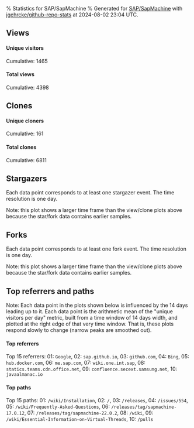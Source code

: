 % Statistics for SAP/SapMachine
% Generated for [SAP/SapMachine](https://github.com/SAP/SapMachine) with [jgehrcke/github-repo-stats](https://github.com/jgehrcke/github-repo-stats) at 2024-08-02 23:04 UTC.


## Views

#### Unique visitors
<div id="chart_views_unique" class="full-width-chart"></div>

Cumulative: 1465

#### Total views
<div id="chart_views_total" class="full-width-chart"></div>

Cumulative: 4398

<div class="pagebreak-for-print"> </div>

## Clones

#### Unique cloners
<div id="chart_clones_unique" class="full-width-chart"></div>

Cumulative: 161

#### Total clones
<div id="chart_clones_total" class="full-width-chart"></div>

Cumulative: 6811



<div class="pagebreak-for-print"> </div>



## Stargazers

Each data point corresponds to at least one stargazer event.
The time resolution is one day.

<div id="chart_stargazers" class="full-width-chart"></div>


Note: this plot shows a larger time frame than the view/clone plots above because the star/fork data contains earlier samples.



## Forks

Each data point corresponds to at least one fork event.
The time resolution is one day.

<div id="chart_forks" class="full-width-chart"></div>


Note: this plot shows a larger time frame than the view/clone plots above because the star/fork data contains earlier samples.



<div class="pagebreak-for-print"> </div>



## Top referrers and paths


Note: Each data point in the plots shown below is influenced by the 14 days
leading up to it. Each data point is the arithmetic mean of the "unique
visitors per day" metric, built from a time window of 14 days width, and
plotted at the right edge of that very time window. That is, these plots
respond slowly to change (narrow peaks are smoothed out).




#### Top referrers


<div id="chart_referrers_top_n_alltime" class="full-width-chart"></div>

Top 15 referrers: 01: `Google`, 02: `sap.github.io`, 03: `github.com`, 04: `Bing`, 05: `hub.docker.com`, 06: `me.sap.com`, 07: `wiki.one.int.sap`, 08: `statics.teams.cdn.office.net`, 09: `confluence.secext.samsung.net`, 10: `javaalmanac.io`





#### Top paths


<div id="chart_paths_top_n_alltime" class="full-width-chart"></div>

Top 15 paths: 01: `/wiki/Installation`, 02: `/`, 03: `/releases`, 04: `/issues/554`, 05: `/wiki/Frequently-Asked-Questions`, 06: `/releases/tag/sapmachine-17.0.12`, 07: `/releases/tag/sapmachine-22.0.2`, 08: `/wiki`, 09: `/wiki/Essential-Information-on-Virtual-Threads`, 10: `/pulls`


<script type="text/javascript">
    vegaEmbed('#chart_views_unique', {"$schema": "https://vega.github.io/schema/vega-lite/v4.17.0.json", "config": {"arc": {"fill": "#1b1e23"}, "area": {"fill": "#1b1e23"}, "axisBottom": {"domainColor": "#a9b4c4", "gridColor": "#a9b4c4", "labelColor": "#1b1e23", "labelFont": "relative-mono-11-pitch-pro, Menlo, monospace", "tickColor": "#a9b4c4", "titleColor": "#1b1e23", "titleFont": "relative-mono-11-pitch-pro, Menlo, monospace"}, "axisLeft": {"domainColor": "#a9b4c4", "gridColor": "#a9b4c4", "labelColor": "#1b1e23", "labelFont": "relative-mono-11-pitch-pro, Menlo, monospace", "tickColor": "#a9b4c4", "titleColor": "#1b1e23", "titleFont": "relative-mono-11-pitch-pro, Menlo, monospace"}, "axisX": {"grid": false}, "axisY": {"grid": false, "labelBound": true}, "background": "#FFFFFF", "group": {"fill": "#FFFFFF"}, "header": {"fontWeight": 400, "labelFont": "relative-mono-11-pitch-pro, Menlo, monospace", "titleFont": "relative-mono-11-pitch-pro, Menlo, monospace"}, "legend": {"labelFont": "relative-mono-11-pitch-pro, Menlo, monospace", "symbolSize": 200, "symbolType": "circle", "titleFont": "relative-mono-11-pitch-pro, Menlo, monospace"}, "line": {"color": "#1b1e23", "stroke": "#1b1e23"}, "path": {"stroke": "#1b1e23"}, "point": {"color": "#1b1e23", "cursor": "pointer", "filled": true, "size": 20}, "range": {"category": ["#85a2f7", "#ea9755", "#7eb36a", "#f07071", "#bc85d9", "#e587b6", "#a9b4c4", "#d4c05e", "#64b9c4"]}, "style": {"bar": {"fill": "#1b1e23"}, "text": {"font": "relative-mono-11-pitch-pro, Menlo, monospace", "fontWeight": 400}}, "symbol": {"shape": "circle"}, "title": {"anchor": "start", "font": "relative-mono-11-pitch-pro, Menlo, monospace", "fontWeight": 400}, "trail": {"color": "#1b1e23", "stroke": "#1b1e23"}, "view": {"stroke": null}}, "data": {"name": "data-b5f95be7828b46e5f5765d36f09727d1"}, "datasets": {"data-b5f95be7828b46e5f5765d36f09727d1": [{"time": "2024-07-18T00:00:00+00:00", "views_total": 405, "views_unique": 83}, {"time": "2024-07-19T00:00:00+00:00", "views_total": 294, "views_unique": 100}, {"time": "2024-07-20T00:00:00+00:00", "views_total": 53, "views_unique": 18}, {"time": "2024-07-21T00:00:00+00:00", "views_total": 39, "views_unique": 21}, {"time": "2024-07-22T00:00:00+00:00", "views_total": 408, "views_unique": 119}, {"time": "2024-07-23T00:00:00+00:00", "views_total": 285, "views_unique": 148}, {"time": "2024-07-24T00:00:00+00:00", "views_total": 417, "views_unique": 130}, {"time": "2024-07-25T00:00:00+00:00", "views_total": 453, "views_unique": 141}, {"time": "2024-07-26T00:00:00+00:00", "views_total": 292, "views_unique": 99}, {"time": "2024-07-27T00:00:00+00:00", "views_total": 65, "views_unique": 35}, {"time": "2024-07-28T00:00:00+00:00", "views_total": 40, "views_unique": 21}, {"time": "2024-07-29T00:00:00+00:00", "views_total": 310, "views_unique": 106}, {"time": "2024-07-30T00:00:00+00:00", "views_total": 426, "views_unique": 119}, {"time": "2024-07-31T00:00:00+00:00", "views_total": 245, "views_unique": 111}, {"time": "2024-08-01T00:00:00+00:00", "views_total": 315, "views_unique": 125}, {"time": "2024-08-02T00:00:00+00:00", "views_total": 351, "views_unique": 89}]}, "encoding": {"tooltip": [{"field": "views_unique", "format": ".1f", "title": "views (u)", "type": "quantitative"}, {"field": "time", "format": "%B %e, %Y", "title": "date", "type": "temporal"}], "x": {"axis": {"labelAngle": 25}, "field": "time", "scale": {"domain": ["2024-07-18", "2024-08-02"]}, "timeUnit": "yearmonthdate", "title": "date", "type": "temporal"}, "y": {"axis": {"values": [1, 10, 50, 100, 500, 1000, 5000, 10000]}, "field": "views_unique", "scale": {"domain": [0, 162.8], "type": "symlog", "zero": true}, "title": "unique views per day", "type": "quantitative"}}, "height": 200, "mark": {"point": true, "type": "line"}, "padding": 10, "width": "container"}, {"actions": false, "renderer": "svg"}).catch(console.error);
vegaEmbed('#chart_views_total', {"$schema": "https://vega.github.io/schema/vega-lite/v4.17.0.json", "config": {"arc": {"fill": "#1b1e23"}, "area": {"fill": "#1b1e23"}, "axisBottom": {"domainColor": "#a9b4c4", "gridColor": "#a9b4c4", "labelColor": "#1b1e23", "labelFont": "relative-mono-11-pitch-pro, Menlo, monospace", "tickColor": "#a9b4c4", "titleColor": "#1b1e23", "titleFont": "relative-mono-11-pitch-pro, Menlo, monospace"}, "axisLeft": {"domainColor": "#a9b4c4", "gridColor": "#a9b4c4", "labelColor": "#1b1e23", "labelFont": "relative-mono-11-pitch-pro, Menlo, monospace", "tickColor": "#a9b4c4", "titleColor": "#1b1e23", "titleFont": "relative-mono-11-pitch-pro, Menlo, monospace"}, "axisX": {"grid": false}, "axisY": {"grid": false, "labelBound": true}, "background": "#FFFFFF", "group": {"fill": "#FFFFFF"}, "header": {"fontWeight": 400, "labelFont": "relative-mono-11-pitch-pro, Menlo, monospace", "titleFont": "relative-mono-11-pitch-pro, Menlo, monospace"}, "legend": {"labelFont": "relative-mono-11-pitch-pro, Menlo, monospace", "symbolSize": 200, "symbolType": "circle", "titleFont": "relative-mono-11-pitch-pro, Menlo, monospace"}, "line": {"color": "#1b1e23", "stroke": "#1b1e23"}, "path": {"stroke": "#1b1e23"}, "point": {"color": "#1b1e23", "cursor": "pointer", "filled": true, "size": 20}, "range": {"category": ["#85a2f7", "#ea9755", "#7eb36a", "#f07071", "#bc85d9", "#e587b6", "#a9b4c4", "#d4c05e", "#64b9c4"]}, "style": {"bar": {"fill": "#1b1e23"}, "text": {"font": "relative-mono-11-pitch-pro, Menlo, monospace", "fontWeight": 400}}, "symbol": {"shape": "circle"}, "title": {"anchor": "start", "font": "relative-mono-11-pitch-pro, Menlo, monospace", "fontWeight": 400}, "trail": {"color": "#1b1e23", "stroke": "#1b1e23"}, "view": {"stroke": null}}, "data": {"name": "data-b5f95be7828b46e5f5765d36f09727d1"}, "datasets": {"data-b5f95be7828b46e5f5765d36f09727d1": [{"time": "2024-07-18T00:00:00+00:00", "views_total": 405, "views_unique": 83}, {"time": "2024-07-19T00:00:00+00:00", "views_total": 294, "views_unique": 100}, {"time": "2024-07-20T00:00:00+00:00", "views_total": 53, "views_unique": 18}, {"time": "2024-07-21T00:00:00+00:00", "views_total": 39, "views_unique": 21}, {"time": "2024-07-22T00:00:00+00:00", "views_total": 408, "views_unique": 119}, {"time": "2024-07-23T00:00:00+00:00", "views_total": 285, "views_unique": 148}, {"time": "2024-07-24T00:00:00+00:00", "views_total": 417, "views_unique": 130}, {"time": "2024-07-25T00:00:00+00:00", "views_total": 453, "views_unique": 141}, {"time": "2024-07-26T00:00:00+00:00", "views_total": 292, "views_unique": 99}, {"time": "2024-07-27T00:00:00+00:00", "views_total": 65, "views_unique": 35}, {"time": "2024-07-28T00:00:00+00:00", "views_total": 40, "views_unique": 21}, {"time": "2024-07-29T00:00:00+00:00", "views_total": 310, "views_unique": 106}, {"time": "2024-07-30T00:00:00+00:00", "views_total": 426, "views_unique": 119}, {"time": "2024-07-31T00:00:00+00:00", "views_total": 245, "views_unique": 111}, {"time": "2024-08-01T00:00:00+00:00", "views_total": 315, "views_unique": 125}, {"time": "2024-08-02T00:00:00+00:00", "views_total": 351, "views_unique": 89}]}, "encoding": {"tooltip": [{"field": "views_total", "format": ".1f", "title": "views (t)", "type": "quantitative"}, {"field": "time", "format": "%B %e, %Y", "title": "date", "type": "temporal"}], "x": {"axis": {"labelAngle": 25}, "field": "time", "scale": {"domain": ["2024-07-18", "2024-08-02"]}, "timeUnit": "yearmonthdate", "title": "date", "type": "temporal"}, "y": {"axis": {"values": [1, 10, 50, 100, 500, 1000, 5000, 10000]}, "field": "views_total", "scale": {"domain": [0, 498.30000000000007], "type": "symlog", "zero": true}, "title": "total views per day", "type": "quantitative"}}, "height": 200, "mark": {"point": true, "type": "line"}, "padding": 10, "width": "container"}, {"actions": false, "renderer": "svg"}).catch(console.error);
vegaEmbed('#chart_clones_unique', {"$schema": "https://vega.github.io/schema/vega-lite/v4.17.0.json", "config": {"arc": {"fill": "#1b1e23"}, "area": {"fill": "#1b1e23"}, "axisBottom": {"domainColor": "#a9b4c4", "gridColor": "#a9b4c4", "labelColor": "#1b1e23", "labelFont": "relative-mono-11-pitch-pro, Menlo, monospace", "tickColor": "#a9b4c4", "titleColor": "#1b1e23", "titleFont": "relative-mono-11-pitch-pro, Menlo, monospace"}, "axisLeft": {"domainColor": "#a9b4c4", "gridColor": "#a9b4c4", "labelColor": "#1b1e23", "labelFont": "relative-mono-11-pitch-pro, Menlo, monospace", "tickColor": "#a9b4c4", "titleColor": "#1b1e23", "titleFont": "relative-mono-11-pitch-pro, Menlo, monospace"}, "axisX": {"grid": false}, "axisY": {"grid": false, "labelBound": true}, "background": "#FFFFFF", "group": {"fill": "#FFFFFF"}, "header": {"fontWeight": 400, "labelFont": "relative-mono-11-pitch-pro, Menlo, monospace", "titleFont": "relative-mono-11-pitch-pro, Menlo, monospace"}, "legend": {"labelFont": "relative-mono-11-pitch-pro, Menlo, monospace", "symbolSize": 200, "symbolType": "circle", "titleFont": "relative-mono-11-pitch-pro, Menlo, monospace"}, "line": {"color": "#1b1e23", "stroke": "#1b1e23"}, "path": {"stroke": "#1b1e23"}, "point": {"color": "#1b1e23", "cursor": "pointer", "filled": true, "size": 20}, "range": {"category": ["#85a2f7", "#ea9755", "#7eb36a", "#f07071", "#bc85d9", "#e587b6", "#a9b4c4", "#d4c05e", "#64b9c4"]}, "style": {"bar": {"fill": "#1b1e23"}, "text": {"font": "relative-mono-11-pitch-pro, Menlo, monospace", "fontWeight": 400}}, "symbol": {"shape": "circle"}, "title": {"anchor": "start", "font": "relative-mono-11-pitch-pro, Menlo, monospace", "fontWeight": 400}, "trail": {"color": "#1b1e23", "stroke": "#1b1e23"}, "view": {"stroke": null}}, "data": {"name": "data-99d8b98404326d27fb9f95422fd12823"}, "datasets": {"data-99d8b98404326d27fb9f95422fd12823": [{"clones_total": 8, "clones_unique": 5, "time": "2024-07-18T00:00:00+00:00"}, {"clones_total": 23, "clones_unique": 10, "time": "2024-07-19T00:00:00+00:00"}, {"clones_total": 588, "clones_unique": 8, "time": "2024-07-20T00:00:00+00:00"}, {"clones_total": 108, "clones_unique": 9, "time": "2024-07-21T00:00:00+00:00"}, {"clones_total": 200, "clones_unique": 9, "time": "2024-07-22T00:00:00+00:00"}, {"clones_total": 533, "clones_unique": 17, "time": "2024-07-23T00:00:00+00:00"}, {"clones_total": 668, "clones_unique": 17, "time": "2024-07-24T00:00:00+00:00"}, {"clones_total": 365, "clones_unique": 8, "time": "2024-07-25T00:00:00+00:00"}, {"clones_total": 537, "clones_unique": 8, "time": "2024-07-26T00:00:00+00:00"}, {"clones_total": 330, "clones_unique": 8, "time": "2024-07-27T00:00:00+00:00"}, {"clones_total": 103, "clones_unique": 6, "time": "2024-07-28T00:00:00+00:00"}, {"clones_total": 245, "clones_unique": 5, "time": "2024-07-29T00:00:00+00:00"}, {"clones_total": 775, "clones_unique": 12, "time": "2024-07-30T00:00:00+00:00"}, {"clones_total": 359, "clones_unique": 15, "time": "2024-07-31T00:00:00+00:00"}, {"clones_total": 896, "clones_unique": 11, "time": "2024-08-01T00:00:00+00:00"}, {"clones_total": 1073, "clones_unique": 13, "time": "2024-08-02T00:00:00+00:00"}]}, "encoding": {"tooltip": [{"field": "clones_unique", "format": ".1f", "title": "clones (u)", "type": "quantitative"}, {"field": "time", "format": "%B %e, %Y", "title": "date", "type": "temporal"}], "x": {"axis": {"labelAngle": 25}, "field": "time", "scale": {"domain": ["2024-07-18", "2024-08-02"]}, "timeUnit": "yearmonthdate", "title": "date", "type": "temporal"}, "y": {"axis": {}, "field": "clones_unique", "scale": {"domain": [0, 18.700000000000003], "type": "linear", "zero": true}, "title": "unique clones per day", "type": "quantitative"}}, "height": 200, "mark": {"point": true, "type": "line"}, "padding": 10, "width": "container"}, {"actions": false, "renderer": "svg"}).catch(console.error);
vegaEmbed('#chart_clones_total', {"$schema": "https://vega.github.io/schema/vega-lite/v4.17.0.json", "config": {"arc": {"fill": "#1b1e23"}, "area": {"fill": "#1b1e23"}, "axisBottom": {"domainColor": "#a9b4c4", "gridColor": "#a9b4c4", "labelColor": "#1b1e23", "labelFont": "relative-mono-11-pitch-pro, Menlo, monospace", "tickColor": "#a9b4c4", "titleColor": "#1b1e23", "titleFont": "relative-mono-11-pitch-pro, Menlo, monospace"}, "axisLeft": {"domainColor": "#a9b4c4", "gridColor": "#a9b4c4", "labelColor": "#1b1e23", "labelFont": "relative-mono-11-pitch-pro, Menlo, monospace", "tickColor": "#a9b4c4", "titleColor": "#1b1e23", "titleFont": "relative-mono-11-pitch-pro, Menlo, monospace"}, "axisX": {"grid": false}, "axisY": {"grid": false, "labelBound": true}, "background": "#FFFFFF", "group": {"fill": "#FFFFFF"}, "header": {"fontWeight": 400, "labelFont": "relative-mono-11-pitch-pro, Menlo, monospace", "titleFont": "relative-mono-11-pitch-pro, Menlo, monospace"}, "legend": {"labelFont": "relative-mono-11-pitch-pro, Menlo, monospace", "symbolSize": 200, "symbolType": "circle", "titleFont": "relative-mono-11-pitch-pro, Menlo, monospace"}, "line": {"color": "#1b1e23", "stroke": "#1b1e23"}, "path": {"stroke": "#1b1e23"}, "point": {"color": "#1b1e23", "cursor": "pointer", "filled": true, "size": 20}, "range": {"category": ["#85a2f7", "#ea9755", "#7eb36a", "#f07071", "#bc85d9", "#e587b6", "#a9b4c4", "#d4c05e", "#64b9c4"]}, "style": {"bar": {"fill": "#1b1e23"}, "text": {"font": "relative-mono-11-pitch-pro, Menlo, monospace", "fontWeight": 400}}, "symbol": {"shape": "circle"}, "title": {"anchor": "start", "font": "relative-mono-11-pitch-pro, Menlo, monospace", "fontWeight": 400}, "trail": {"color": "#1b1e23", "stroke": "#1b1e23"}, "view": {"stroke": null}}, "data": {"name": "data-99d8b98404326d27fb9f95422fd12823"}, "datasets": {"data-99d8b98404326d27fb9f95422fd12823": [{"clones_total": 8, "clones_unique": 5, "time": "2024-07-18T00:00:00+00:00"}, {"clones_total": 23, "clones_unique": 10, "time": "2024-07-19T00:00:00+00:00"}, {"clones_total": 588, "clones_unique": 8, "time": "2024-07-20T00:00:00+00:00"}, {"clones_total": 108, "clones_unique": 9, "time": "2024-07-21T00:00:00+00:00"}, {"clones_total": 200, "clones_unique": 9, "time": "2024-07-22T00:00:00+00:00"}, {"clones_total": 533, "clones_unique": 17, "time": "2024-07-23T00:00:00+00:00"}, {"clones_total": 668, "clones_unique": 17, "time": "2024-07-24T00:00:00+00:00"}, {"clones_total": 365, "clones_unique": 8, "time": "2024-07-25T00:00:00+00:00"}, {"clones_total": 537, "clones_unique": 8, "time": "2024-07-26T00:00:00+00:00"}, {"clones_total": 330, "clones_unique": 8, "time": "2024-07-27T00:00:00+00:00"}, {"clones_total": 103, "clones_unique": 6, "time": "2024-07-28T00:00:00+00:00"}, {"clones_total": 245, "clones_unique": 5, "time": "2024-07-29T00:00:00+00:00"}, {"clones_total": 775, "clones_unique": 12, "time": "2024-07-30T00:00:00+00:00"}, {"clones_total": 359, "clones_unique": 15, "time": "2024-07-31T00:00:00+00:00"}, {"clones_total": 896, "clones_unique": 11, "time": "2024-08-01T00:00:00+00:00"}, {"clones_total": 1073, "clones_unique": 13, "time": "2024-08-02T00:00:00+00:00"}]}, "encoding": {"tooltip": [{"field": "clones_total", "format": ".1f", "title": "clones (t)", "type": "quantitative"}, {"field": "time", "format": "%B %e, %Y", "title": "date", "type": "temporal"}], "x": {"axis": {"labelAngle": 25}, "field": "time", "scale": {"domain": ["2024-07-18", "2024-08-02"]}, "timeUnit": "yearmonthdate", "title": "date", "type": "temporal"}, "y": {"axis": {"values": [1, 10, 50, 100, 500, 1000, 5000, 10000]}, "field": "clones_total", "scale": {"domain": [0, 1180.3000000000002], "type": "symlog", "zero": true}, "title": "total clones per day", "type": "quantitative"}}, "height": 200, "mark": {"point": true, "type": "line"}, "padding": 10, "width": "container"}, {"actions": false, "renderer": "svg"}).catch(console.error);
vegaEmbed('#chart_stargazers', {"$schema": "https://vega.github.io/schema/vega-lite/v4.17.0.json", "config": {"arc": {"fill": "#1b1e23"}, "area": {"fill": "#1b1e23"}, "axisBottom": {"domainColor": "#a9b4c4", "gridColor": "#a9b4c4", "labelColor": "#1b1e23", "labelFont": "relative-mono-11-pitch-pro, Menlo, monospace", "tickColor": "#a9b4c4", "titleColor": "#1b1e23", "titleFont": "relative-mono-11-pitch-pro, Menlo, monospace"}, "axisLeft": {"domainColor": "#a9b4c4", "gridColor": "#a9b4c4", "labelColor": "#1b1e23", "labelFont": "relative-mono-11-pitch-pro, Menlo, monospace", "tickColor": "#a9b4c4", "titleColor": "#1b1e23", "titleFont": "relative-mono-11-pitch-pro, Menlo, monospace"}, "axisX": {"grid": false}, "axisY": {"grid": false}, "background": "#FFFFFF", "group": {"fill": "#FFFFFF"}, "header": {"fontWeight": 400, "labelFont": "relative-mono-11-pitch-pro, Menlo, monospace", "titleFont": "relative-mono-11-pitch-pro, Menlo, monospace"}, "legend": {"labelFont": "relative-mono-11-pitch-pro, Menlo, monospace", "symbolSize": 200, "symbolType": "circle", "titleFont": "relative-mono-11-pitch-pro, Menlo, monospace"}, "line": {"color": "#1b1e23", "stroke": "#1b1e23"}, "path": {"stroke": "#1b1e23"}, "point": {"color": "#1b1e23", "cursor": "pointer", "filled": true, "size": 50}, "range": {"category": ["#85a2f7", "#ea9755", "#7eb36a", "#f07071", "#bc85d9", "#e587b6", "#a9b4c4", "#d4c05e", "#64b9c4"]}, "style": {"bar": {"fill": "#1b1e23"}, "text": {"font": "relative-mono-11-pitch-pro, Menlo, monospace", "fontWeight": 400}}, "symbol": {"shape": "circle"}, "title": {"anchor": "start", "font": "relative-mono-11-pitch-pro, Menlo, monospace", "fontWeight": 400}, "trail": {"color": "#1b1e23", "stroke": "#1b1e23"}, "view": {"stroke": null}}, "data": {"name": "data-a8967c677c8cba6fcff52d1092eee21d"}, "datasets": {"data-a8967c677c8cba6fcff52d1092eee21d": [{"stars_cumulative": 2.0, "time": "2017-11-14T00:00:00+00:00"}, {"stars_cumulative": 4.0, "time": "2018-01-02T00:00:00+00:00"}, {"stars_cumulative": 9.0, "time": "2018-01-26T12:00:00+00:00"}, {"stars_cumulative": 10.0, "time": "2018-02-20T00:00:00+00:00"}, {"stars_cumulative": 15.0, "time": "2018-03-16T12:00:00+00:00"}, {"stars_cumulative": 17.0, "time": "2018-05-04T12:00:00+00:00"}, {"stars_cumulative": 19.0, "time": "2018-06-22T12:00:00+00:00"}, {"stars_cumulative": 21.0, "time": "2018-07-17T00:00:00+00:00"}, {"stars_cumulative": 24.0, "time": "2018-08-10T12:00:00+00:00"}, {"stars_cumulative": 37.0, "time": "2018-09-04T00:00:00+00:00"}, {"stars_cumulative": 42.0, "time": "2018-09-28T12:00:00+00:00"}, {"stars_cumulative": 50.0, "time": "2018-10-23T00:00:00+00:00"}, {"stars_cumulative": 58.0, "time": "2018-11-16T12:00:00+00:00"}, {"stars_cumulative": 64.0, "time": "2018-12-11T00:00:00+00:00"}, {"stars_cumulative": 66.0, "time": "2019-01-04T12:00:00+00:00"}, {"stars_cumulative": 79.0, "time": "2019-01-29T00:00:00+00:00"}, {"stars_cumulative": 95.0, "time": "2019-02-22T12:00:00+00:00"}, {"stars_cumulative": 105.0, "time": "2019-03-19T00:00:00+00:00"}, {"stars_cumulative": 108.0, "time": "2019-04-12T12:00:00+00:00"}, {"stars_cumulative": 121.0, "time": "2019-05-07T00:00:00+00:00"}, {"stars_cumulative": 128.0, "time": "2019-05-31T12:00:00+00:00"}, {"stars_cumulative": 132.0, "time": "2019-06-25T00:00:00+00:00"}, {"stars_cumulative": 137.0, "time": "2019-07-19T12:00:00+00:00"}, {"stars_cumulative": 147.0, "time": "2019-08-13T00:00:00+00:00"}, {"stars_cumulative": 154.0, "time": "2019-09-06T12:00:00+00:00"}, {"stars_cumulative": 160.0, "time": "2019-10-01T00:00:00+00:00"}, {"stars_cumulative": 162.0, "time": "2019-10-25T12:00:00+00:00"}, {"stars_cumulative": 165.0, "time": "2019-11-19T00:00:00+00:00"}, {"stars_cumulative": 170.0, "time": "2019-12-13T12:00:00+00:00"}, {"stars_cumulative": 176.0, "time": "2020-01-07T00:00:00+00:00"}, {"stars_cumulative": 178.0, "time": "2020-01-31T12:00:00+00:00"}, {"stars_cumulative": 189.0, "time": "2020-02-25T00:00:00+00:00"}, {"stars_cumulative": 192.0, "time": "2020-03-20T12:00:00+00:00"}, {"stars_cumulative": 199.0, "time": "2020-04-14T00:00:00+00:00"}, {"stars_cumulative": 206.0, "time": "2020-05-08T12:00:00+00:00"}, {"stars_cumulative": 216.0, "time": "2020-06-02T00:00:00+00:00"}, {"stars_cumulative": 220.0, "time": "2020-06-26T12:00:00+00:00"}, {"stars_cumulative": 224.0, "time": "2020-07-21T00:00:00+00:00"}, {"stars_cumulative": 227.0, "time": "2020-08-14T12:00:00+00:00"}, {"stars_cumulative": 233.0, "time": "2020-09-08T00:00:00+00:00"}, {"stars_cumulative": 236.0, "time": "2020-10-02T12:00:00+00:00"}, {"stars_cumulative": 249.0, "time": "2020-10-27T00:00:00+00:00"}, {"stars_cumulative": 255.0, "time": "2020-11-20T12:00:00+00:00"}, {"stars_cumulative": 258.0, "time": "2020-12-15T00:00:00+00:00"}, {"stars_cumulative": 268.0, "time": "2021-01-08T12:00:00+00:00"}, {"stars_cumulative": 272.0, "time": "2021-02-02T00:00:00+00:00"}, {"stars_cumulative": 280.0, "time": "2021-02-26T12:00:00+00:00"}, {"stars_cumulative": 286.0, "time": "2021-03-23T00:00:00+00:00"}, {"stars_cumulative": 289.0, "time": "2021-04-16T12:00:00+00:00"}, {"stars_cumulative": 292.0, "time": "2021-05-11T00:00:00+00:00"}, {"stars_cumulative": 294.0, "time": "2021-06-04T12:00:00+00:00"}, {"stars_cumulative": 299.0, "time": "2021-06-29T00:00:00+00:00"}, {"stars_cumulative": 301.0, "time": "2021-07-23T12:00:00+00:00"}, {"stars_cumulative": 306.0, "time": "2021-08-17T00:00:00+00:00"}, {"stars_cumulative": 315.0, "time": "2021-09-10T12:00:00+00:00"}, {"stars_cumulative": 322.0, "time": "2021-10-05T00:00:00+00:00"}, {"stars_cumulative": 324.0, "time": "2021-10-29T12:00:00+00:00"}, {"stars_cumulative": 327.0, "time": "2021-11-23T00:00:00+00:00"}, {"stars_cumulative": 331.0, "time": "2021-12-17T12:00:00+00:00"}, {"stars_cumulative": 335.0, "time": "2022-01-11T00:00:00+00:00"}, {"stars_cumulative": 339.0, "time": "2022-02-04T12:00:00+00:00"}, {"stars_cumulative": 349.0, "time": "2022-03-01T00:00:00+00:00"}, {"stars_cumulative": 351.0, "time": "2022-03-25T12:00:00+00:00"}, {"stars_cumulative": 352.0, "time": "2022-04-19T00:00:00+00:00"}, {"stars_cumulative": 355.0, "time": "2022-05-13T12:00:00+00:00"}, {"stars_cumulative": 361.0, "time": "2022-06-07T00:00:00+00:00"}, {"stars_cumulative": 363.0, "time": "2022-07-01T12:00:00+00:00"}, {"stars_cumulative": 368.0, "time": "2022-07-26T00:00:00+00:00"}, {"stars_cumulative": 375.0, "time": "2022-08-19T12:00:00+00:00"}, {"stars_cumulative": 376.0, "time": "2022-09-13T00:00:00+00:00"}, {"stars_cumulative": 382.0, "time": "2022-10-07T12:00:00+00:00"}, {"stars_cumulative": 384.0, "time": "2022-11-25T12:00:00+00:00"}, {"stars_cumulative": 392.0, "time": "2023-02-07T00:00:00+00:00"}, {"stars_cumulative": 398.0, "time": "2023-03-03T12:00:00+00:00"}, {"stars_cumulative": 405.0, "time": "2023-03-28T00:00:00+00:00"}, {"stars_cumulative": 409.0, "time": "2023-04-21T12:00:00+00:00"}, {"stars_cumulative": 414.0, "time": "2023-05-16T00:00:00+00:00"}, {"stars_cumulative": 418.0, "time": "2023-06-09T12:00:00+00:00"}, {"stars_cumulative": 423.0, "time": "2023-07-04T00:00:00+00:00"}, {"stars_cumulative": 432.0, "time": "2023-07-28T12:00:00+00:00"}, {"stars_cumulative": 435.0, "time": "2023-08-22T00:00:00+00:00"}, {"stars_cumulative": 444.0, "time": "2023-09-15T12:00:00+00:00"}, {"stars_cumulative": 445.0, "time": "2023-10-10T00:00:00+00:00"}, {"stars_cumulative": 447.0, "time": "2023-11-03T12:00:00+00:00"}, {"stars_cumulative": 451.0, "time": "2023-11-28T00:00:00+00:00"}, {"stars_cumulative": 459.0, "time": "2023-12-22T12:00:00+00:00"}, {"stars_cumulative": 464.0, "time": "2024-01-16T00:00:00+00:00"}, {"stars_cumulative": 472.0, "time": "2024-02-09T12:00:00+00:00"}, {"stars_cumulative": 478.0, "time": "2024-03-05T00:00:00+00:00"}, {"stars_cumulative": 481.0, "time": "2024-03-29T12:00:00+00:00"}, {"stars_cumulative": 486.0, "time": "2024-04-23T00:00:00+00:00"}, {"stars_cumulative": 488.0, "time": "2024-05-17T12:00:00+00:00"}, {"stars_cumulative": 492.0, "time": "2024-06-11T00:00:00+00:00"}, {"stars_cumulative": 498.0, "time": "2024-07-05T12:00:00+00:00"}, {"stars_cumulative": 499.0, "time": "2024-07-30T00:00:00+00:00"}]}, "encoding": {"tooltip": [{"field": "stars_cumulative", "format": "d", "title": "stars", "type": "quantitative"}, {"field": "time", "format": "%B %e, %Y", "title": "date", "type": "temporal"}], "x": {"axis": {"labelAngle": 25}, "field": "time", "scale": {"domain": ["2017-11-14", "2024-08-02"]}, "timeUnit": "yearmonthdate", "title": "date", "type": "temporal"}, "y": {"field": "stars_cumulative", "scale": {"domain": [0, 548.9000000000001], "zero": true}, "title": "stargazer count (cumulative)", "type": "quantitative"}}, "height": 300, "mark": {"point": true, "type": "line"}, "padding": 10, "width": "container"}, {"actions": false, "renderer": "svg"}).catch(console.error);
vegaEmbed('#chart_forks', {"$schema": "https://vega.github.io/schema/vega-lite/v4.17.0.json", "config": {"arc": {"fill": "#1b1e23"}, "area": {"fill": "#1b1e23"}, "axisBottom": {"domainColor": "#a9b4c4", "gridColor": "#a9b4c4", "labelColor": "#1b1e23", "labelFont": "relative-mono-11-pitch-pro, Menlo, monospace", "tickColor": "#a9b4c4", "titleColor": "#1b1e23", "titleFont": "relative-mono-11-pitch-pro, Menlo, monospace"}, "axisLeft": {"domainColor": "#a9b4c4", "gridColor": "#a9b4c4", "labelColor": "#1b1e23", "labelFont": "relative-mono-11-pitch-pro, Menlo, monospace", "tickColor": "#a9b4c4", "titleColor": "#1b1e23", "titleFont": "relative-mono-11-pitch-pro, Menlo, monospace"}, "axisX": {"grid": false}, "axisY": {"grid": false}, "background": "#FFFFFF", "group": {"fill": "#FFFFFF"}, "header": {"fontWeight": 400, "labelFont": "relative-mono-11-pitch-pro, Menlo, monospace", "titleFont": "relative-mono-11-pitch-pro, Menlo, monospace"}, "legend": {"labelFont": "relative-mono-11-pitch-pro, Menlo, monospace", "symbolSize": 200, "symbolType": "circle", "titleFont": "relative-mono-11-pitch-pro, Menlo, monospace"}, "line": {"color": "#1b1e23", "stroke": "#1b1e23"}, "path": {"stroke": "#1b1e23"}, "point": {"color": "#1b1e23", "cursor": "pointer", "filled": true, "size": 50}, "range": {"category": ["#85a2f7", "#ea9755", "#7eb36a", "#f07071", "#bc85d9", "#e587b6", "#a9b4c4", "#d4c05e", "#64b9c4"]}, "style": {"bar": {"fill": "#1b1e23"}, "text": {"font": "relative-mono-11-pitch-pro, Menlo, monospace", "fontWeight": 400}}, "symbol": {"shape": "circle"}, "title": {"anchor": "start", "font": "relative-mono-11-pitch-pro, Menlo, monospace", "fontWeight": 400}, "trail": {"color": "#1b1e23", "stroke": "#1b1e23"}, "view": {"stroke": null}}, "data": {"name": "data-921535b688111787c4905f03a1825444"}, "datasets": {"data-921535b688111787c4905f03a1825444": [{"forks_cumulative": 2.0, "time": "2018-01-30T00:00:00+00:00"}, {"forks_cumulative": 3.0, "time": "2018-02-22T05:00:00+00:00"}, {"forks_cumulative": 4.0, "time": "2018-05-26T01:00:00+00:00"}, {"forks_cumulative": 5.0, "time": "2018-07-11T11:00:00+00:00"}, {"forks_cumulative": 6.0, "time": "2018-08-26T21:00:00+00:00"}, {"forks_cumulative": 7.0, "time": "2018-11-04T12:00:00+00:00"}, {"forks_cumulative": 8.0, "time": "2018-11-27T17:00:00+00:00"}, {"forks_cumulative": 10.0, "time": "2019-01-13T03:00:00+00:00"}, {"forks_cumulative": 11.0, "time": "2019-02-05T08:00:00+00:00"}, {"forks_cumulative": 12.0, "time": "2019-04-15T23:00:00+00:00"}, {"forks_cumulative": 13.0, "time": "2019-05-09T04:00:00+00:00"}, {"forks_cumulative": 14.0, "time": "2019-06-01T09:00:00+00:00"}, {"forks_cumulative": 15.0, "time": "2019-06-24T14:00:00+00:00"}, {"forks_cumulative": 16.0, "time": "2019-07-17T19:00:00+00:00"}, {"forks_cumulative": 17.0, "time": "2019-09-02T05:00:00+00:00"}, {"forks_cumulative": 18.0, "time": "2019-10-18T15:00:00+00:00"}, {"forks_cumulative": 21.0, "time": "2019-12-27T06:00:00+00:00"}, {"forks_cumulative": 23.0, "time": "2020-01-19T11:00:00+00:00"}, {"forks_cumulative": 25.0, "time": "2020-02-11T16:00:00+00:00"}, {"forks_cumulative": 26.0, "time": "2020-03-29T02:00:00+00:00"}, {"forks_cumulative": 28.0, "time": "2020-04-21T07:00:00+00:00"}, {"forks_cumulative": 29.0, "time": "2020-05-14T12:00:00+00:00"}, {"forks_cumulative": 30.0, "time": "2020-06-29T22:00:00+00:00"}, {"forks_cumulative": 33.0, "time": "2020-08-15T08:00:00+00:00"}, {"forks_cumulative": 36.0, "time": "2020-11-16T04:00:00+00:00"}, {"forks_cumulative": 37.0, "time": "2020-12-09T09:00:00+00:00"}, {"forks_cumulative": 38.0, "time": "2021-01-24T19:00:00+00:00"}, {"forks_cumulative": 41.0, "time": "2021-03-12T05:00:00+00:00"}, {"forks_cumulative": 43.0, "time": "2021-07-06T06:00:00+00:00"}, {"forks_cumulative": 44.0, "time": "2021-07-29T11:00:00+00:00"}, {"forks_cumulative": 45.0, "time": "2021-08-21T16:00:00+00:00"}, {"forks_cumulative": 48.0, "time": "2021-10-30T07:00:00+00:00"}, {"forks_cumulative": 49.0, "time": "2021-11-22T12:00:00+00:00"}, {"forks_cumulative": 50.0, "time": "2021-12-15T17:00:00+00:00"}, {"forks_cumulative": 51.0, "time": "2022-01-07T22:00:00+00:00"}, {"forks_cumulative": 53.0, "time": "2022-01-31T03:00:00+00:00"}, {"forks_cumulative": 55.0, "time": "2022-02-23T08:00:00+00:00"}, {"forks_cumulative": 56.0, "time": "2022-03-18T13:00:00+00:00"}, {"forks_cumulative": 58.0, "time": "2022-04-10T18:00:00+00:00"}, {"forks_cumulative": 59.0, "time": "2022-05-03T23:00:00+00:00"}, {"forks_cumulative": 60.0, "time": "2022-05-27T04:00:00+00:00"}, {"forks_cumulative": 61.0, "time": "2022-06-19T09:00:00+00:00"}, {"forks_cumulative": 62.0, "time": "2022-07-12T14:00:00+00:00"}, {"forks_cumulative": 63.0, "time": "2022-08-04T19:00:00+00:00"}, {"forks_cumulative": 64.0, "time": "2022-09-20T05:00:00+00:00"}, {"forks_cumulative": 65.0, "time": "2022-10-13T10:00:00+00:00"}, {"forks_cumulative": 68.0, "time": "2023-01-14T06:00:00+00:00"}, {"forks_cumulative": 71.0, "time": "2023-03-01T16:00:00+00:00"}, {"forks_cumulative": 73.0, "time": "2023-03-24T21:00:00+00:00"}, {"forks_cumulative": 75.0, "time": "2023-04-17T02:00:00+00:00"}, {"forks_cumulative": 77.0, "time": "2023-05-10T07:00:00+00:00"}, {"forks_cumulative": 80.0, "time": "2023-06-02T12:00:00+00:00"}, {"forks_cumulative": 81.0, "time": "2023-06-25T17:00:00+00:00"}, {"forks_cumulative": 82.0, "time": "2023-07-18T22:00:00+00:00"}, {"forks_cumulative": 84.0, "time": "2023-09-03T08:00:00+00:00"}, {"forks_cumulative": 85.0, "time": "2023-11-11T23:00:00+00:00"}, {"forks_cumulative": 86.0, "time": "2023-12-28T09:00:00+00:00"}, {"forks_cumulative": 87.0, "time": "2024-01-20T14:00:00+00:00"}, {"forks_cumulative": 88.0, "time": "2024-02-12T19:00:00+00:00"}, {"forks_cumulative": 89.0, "time": "2024-04-22T10:00:00+00:00"}, {"forks_cumulative": 90.0, "time": "2024-05-15T15:00:00+00:00"}, {"forks_cumulative": 91.0, "time": "2024-06-07T20:00:00+00:00"}]}, "encoding": {"tooltip": [{"field": "forks_cumulative", "format": "d", "title": "forks", "type": "quantitative"}, {"field": "time", "format": "%B %e, %Y", "title": "date", "type": "temporal"}], "x": {"axis": {"labelAngle": 25}, "field": "time", "scale": {"domain": ["2017-11-14", "2024-08-02"]}, "timeUnit": "yearmonthdate", "title": "date", "type": "temporal"}, "y": {"field": "forks_cumulative", "scale": {"domain": [0, 100.10000000000001], "zero": true}, "title": "fork count (cumulative)", "type": "quantitative"}}, "height": 300, "mark": {"point": true, "type": "line"}, "padding": 10, "width": "container"}, {"actions": false, "renderer": "svg"}).catch(console.error);
vegaEmbed('#chart_referrers_top_n_alltime', {"$schema": "https://vega.github.io/schema/vega-lite/v4.17.0.json", "config": {"arc": {"fill": "#1b1e23"}, "area": {"fill": "#1b1e23"}, "axisBottom": {"domainColor": "#a9b4c4", "gridColor": "#a9b4c4", "labelColor": "#1b1e23", "labelFont": "relative-mono-11-pitch-pro, Menlo, monospace", "tickColor": "#a9b4c4", "titleColor": "#1b1e23", "titleFont": "relative-mono-11-pitch-pro, Menlo, monospace"}, "axisLeft": {"domainColor": "#a9b4c4", "gridColor": "#a9b4c4", "labelColor": "#1b1e23", "labelFont": "relative-mono-11-pitch-pro, Menlo, monospace", "tickColor": "#a9b4c4", "titleColor": "#1b1e23", "titleFont": "relative-mono-11-pitch-pro, Menlo, monospace"}, "axisX": {"grid": false}, "axisY": {"grid": false}, "background": "#FFFFFF", "group": {"fill": "#FFFFFF"}, "header": {"fontWeight": 400, "labelFont": "relative-mono-11-pitch-pro, Menlo, monospace", "titleFont": "relative-mono-11-pitch-pro, Menlo, monospace"}, "legend": {"labelFont": "relative-mono-11-pitch-pro, Menlo, monospace", "symbolSize": 200, "symbolType": "circle", "titleFont": "relative-mono-11-pitch-pro, Menlo, monospace"}, "line": {"color": "#1b1e23", "stroke": "#1b1e23"}, "path": {"stroke": "#1b1e23"}, "point": {"color": "#1b1e23", "cursor": "pointer", "filled": true, "size": 30}, "range": {"category": ["#85a2f7", "#ea9755", "#7eb36a", "#f07071", "#bc85d9", "#e587b6", "#a9b4c4", "#d4c05e", "#64b9c4"]}, "style": {"bar": {"fill": "#1b1e23"}, "text": {"font": "relative-mono-11-pitch-pro, Menlo, monospace", "fontWeight": 400}}, "symbol": {"shape": "circle"}, "title": {"anchor": "start", "font": "relative-mono-11-pitch-pro, Menlo, monospace", "fontWeight": 400}, "trail": {"color": "#1b1e23", "stroke": "#1b1e23"}, "view": {"stroke": null}}, "data": {"name": "data-50ab83ad52b40f1d8394389f7f9c19ff"}, "datasets": {"data-50ab83ad52b40f1d8394389f7f9c19ff": [{"referrer": "Google", "time": "2024-08-01T00:00:00+00:00", "views_unique": 291, "views_unique_norm": 20.785714285714285}, {"referrer": "Google", "time": "2024-08-02T00:00:00+00:00", "views_unique": 308, "views_unique_norm": 22.0}, {"referrer": "sap.github.io", "time": "2024-08-01T00:00:00+00:00", "views_unique": 291, "views_unique_norm": 20.785714285714285}, {"referrer": "sap.github.io", "time": "2024-08-02T00:00:00+00:00", "views_unique": 292, "views_unique_norm": 20.857142857142858}, {"referrer": "github.com", "time": "2024-08-01T00:00:00+00:00", "views_unique": 35, "views_unique_norm": 2.5}, {"referrer": "github.com", "time": "2024-08-02T00:00:00+00:00", "views_unique": 39, "views_unique_norm": 2.7857142857142856}, {"referrer": "Bing", "time": "2024-08-01T00:00:00+00:00", "views_unique": 25, "views_unique_norm": 1.7857142857142858}, {"referrer": "Bing", "time": "2024-08-02T00:00:00+00:00", "views_unique": 26, "views_unique_norm": 1.8571428571428572}, {"referrer": "hub.docker.com", "time": "2024-08-01T00:00:00+00:00", "views_unique": 22, "views_unique_norm": 1.5714285714285714}, {"referrer": "hub.docker.com", "time": "2024-08-02T00:00:00+00:00", "views_unique": 25, "views_unique_norm": 1.7857142857142858}, {"referrer": "me.sap.com", "time": "2024-08-01T00:00:00+00:00", "views_unique": 13, "views_unique_norm": 0.9285714285714286}, {"referrer": "me.sap.com", "time": "2024-08-02T00:00:00+00:00", "views_unique": 14, "views_unique_norm": 1.0}, {"referrer": "wiki.one.int.sap", "time": "2024-08-01T00:00:00+00:00", "views_unique": 13, "views_unique_norm": 0.9285714285714286}, {"referrer": "wiki.one.int.sap", "time": "2024-08-02T00:00:00+00:00", "views_unique": 13, "views_unique_norm": 0.9285714285714286}]}, "encoding": {"color": {"field": "referrer", "legend": {"direction": "vertical", "orient": "top", "title": "Legend:"}, "sort": {"field": "order"}, "type": "nominal"}, "tooltip": [{"field": "referrer", "type": "nominal"}, {"field": "views_unique_norm", "format": ".2f", "title": "views (14d mean)", "type": "quantitative"}, {"field": "time", "format": "%B %e, %Y", "title": "date", "type": "temporal"}], "x": {"axis": {"labelAngle": 25}, "field": "time", "scale": {"domain": ["2024-07-18", "2024-08-02"]}, "timeUnit": "yearmonthdate", "title": "date", "type": "temporal"}, "y": {"field": "views_unique_norm", "scale": {"domain": [0, 24.200000000000003], "type": "symlog", "zero": true}, "title": "unique visitors per day (mean from last 14 days)", "type": "quantitative"}}, "height": 300, "mark": {"point": true, "type": "line"}, "padding": 10, "width": "container"}, {"actions": false, "renderer": "svg"}).catch(console.error);
vegaEmbed('#chart_paths_top_n_alltime', {"$schema": "https://vega.github.io/schema/vega-lite/v4.17.0.json", "config": {"arc": {"fill": "#1b1e23"}, "area": {"fill": "#1b1e23"}, "axisBottom": {"domainColor": "#a9b4c4", "gridColor": "#a9b4c4", "labelColor": "#1b1e23", "labelFont": "relative-mono-11-pitch-pro, Menlo, monospace", "tickColor": "#a9b4c4", "titleColor": "#1b1e23", "titleFont": "relative-mono-11-pitch-pro, Menlo, monospace"}, "axisLeft": {"domainColor": "#a9b4c4", "gridColor": "#a9b4c4", "labelColor": "#1b1e23", "labelFont": "relative-mono-11-pitch-pro, Menlo, monospace", "tickColor": "#a9b4c4", "titleColor": "#1b1e23", "titleFont": "relative-mono-11-pitch-pro, Menlo, monospace"}, "axisX": {"grid": false}, "axisY": {"grid": false}, "background": "#FFFFFF", "group": {"fill": "#FFFFFF"}, "header": {"fontWeight": 400, "labelFont": "relative-mono-11-pitch-pro, Menlo, monospace", "titleFont": "relative-mono-11-pitch-pro, Menlo, monospace"}, "legend": {"labelFont": "relative-mono-11-pitch-pro, Menlo, monospace", "symbolSize": 200, "symbolType": "circle", "titleFont": "relative-mono-11-pitch-pro, Menlo, monospace"}, "line": {"color": "#1b1e23", "stroke": "#1b1e23"}, "path": {"stroke": "#1b1e23"}, "point": {"color": "#1b1e23", "cursor": "pointer", "filled": true, "size": 30}, "range": {"category": ["#85a2f7", "#ea9755", "#7eb36a", "#f07071", "#bc85d9", "#e587b6", "#a9b4c4", "#d4c05e", "#64b9c4"]}, "style": {"bar": {"fill": "#1b1e23"}, "text": {"font": "relative-mono-11-pitch-pro, Menlo, monospace", "fontWeight": 400}}, "symbol": {"shape": "circle"}, "title": {"anchor": "start", "font": "relative-mono-11-pitch-pro, Menlo, monospace", "fontWeight": 400}, "trail": {"color": "#1b1e23", "stroke": "#1b1e23"}, "view": {"stroke": null}}, "data": {"name": "data-0e2a3203d546efc4b42ddce790526df4"}, "datasets": {"data-0e2a3203d546efc4b42ddce790526df4": [{"path": "/wiki/Installation", "time": "2024-08-01T00:00:00+00:00", "views_unique": 291, "views_unique_norm": 20.785714285714285}, {"path": "/wiki/Installation", "time": "2024-08-02T00:00:00+00:00", "views_unique": 291, "views_unique_norm": 20.785714285714285}, {"path": "/", "time": "2024-08-01T00:00:00+00:00", "views_unique": 276, "views_unique_norm": 19.714285714285715}, {"path": "/", "time": "2024-08-02T00:00:00+00:00", "views_unique": 281, "views_unique_norm": 20.071428571428573}, {"path": "/releases", "time": "2024-08-01T00:00:00+00:00", "views_unique": 118, "views_unique_norm": 8.428571428571429}, {"path": "/releases", "time": "2024-08-02T00:00:00+00:00", "views_unique": 121, "views_unique_norm": 8.642857142857142}, {"path": "/issues/554", "time": "2024-08-01T00:00:00+00:00", "views_unique": 61, "views_unique_norm": 4.357142857142857}, {"path": "/issues/554", "time": "2024-08-02T00:00:00+00:00", "views_unique": 75, "views_unique_norm": 5.357142857142857}, {"path": "/wiki/Frequently-Asked-Questions", "time": "2024-08-01T00:00:00+00:00", "views_unique": 57, "views_unique_norm": 4.071428571428571}, {"path": "/wiki/Frequently-Asked-Questions", "time": "2024-08-02T00:00:00+00:00", "views_unique": 49, "views_unique_norm": 3.5}, {"path": "/releases/tag/sapmachine-17.0.12", "time": "2024-08-01T00:00:00+00:00", "views_unique": 48, "views_unique_norm": 3.4285714285714284}, {"path": "/releases/tag/sapmachine-17.0.12", "time": "2024-08-02T00:00:00+00:00", "views_unique": 51, "views_unique_norm": 3.642857142857143}, {"path": "/releases/tag/sapmachine-22.0.2", "time": "2024-08-01T00:00:00+00:00", "views_unique": 44, "views_unique_norm": 3.142857142857143}, {"path": "/releases/tag/sapmachine-22.0.2", "time": "2024-08-02T00:00:00+00:00", "views_unique": 41, "views_unique_norm": 2.9285714285714284}]}, "encoding": {"color": {"field": "path", "legend": {"direction": "vertical", "orient": "top", "title": "Legend:"}, "sort": {"field": "order"}, "type": "nominal"}, "tooltip": [{"field": "path", "type": "nominal"}, {"field": "views_unique_norm", "format": ".2f", "title": "views (14d mean)", "type": "quantitative"}, {"field": "time", "format": "%B %e, %Y", "title": "date", "type": "temporal"}], "x": {"axis": {"labelAngle": 25}, "field": "time", "scale": {"domain": ["2024-07-18", "2024-08-02"]}, "timeUnit": "yearmonthdate", "title": "date", "type": "temporal"}, "y": {"field": "views_unique_norm", "scale": {"domain": [0, 22.864285714285714], "type": "symlog", "zero": true}, "title": "unique visitors per day (mean from last 14 days)", "type": "quantitative"}}, "height": 300, "mark": {"point": true, "type": "line"}, "padding": 10, "width": "container"}, {"actions": false, "renderer": "svg"}).catch(console.error);
    </script>